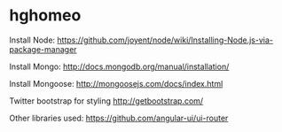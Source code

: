 # hghomeo

Install Node:
https://github.com/joyent/node/wiki/Installing-Node.js-via-package-manager

Install Mongo:
http://docs.mongodb.org/manual/installation/

Install Mongoose:
http://mongoosejs.com/docs/index.html

Twitter bootstrap for styling
http://getbootstrap.com/

Other libraries used:
https://github.com/angular-ui/ui-router
